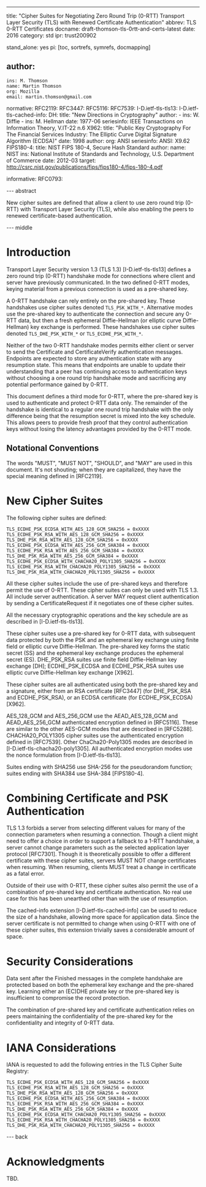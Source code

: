 ---
title: "Cipher Suites for Negotiating Zero Round Trip (0-RTT) Transport Layer Security (TLS) with Renewed Certificate Authentication"
abbrev: TLS 0-RTT Certificates
docname: draft-thomson-tls-0rtt-and-certs-latest
date: 2016
category: std
ipr: trust200902

stand_alone: yes
pi: [toc, sortrefs, symrefs, docmapping]

author:
 -
    ins: M. Thomson
    name: Martin Thomson
    org: Mozilla
    email: martin.thomson@gmail.com


normative:
  RFC2119:
  RFC3447:
  RFC5116:
  RFC7539:
  I-D.ietf-tls-tls13:
  I-D.ietf-tls-cached-info:
  DH:
        title: "New Directions in Cryptography"
        author:
          - ins: W. Diffie
          - ins: M. Hellman
        date: 1977-06
        seriesinfo: IEEE Transactions on Information Theory, V.IT-22 n.6
  X962:
       title: "Public Key Cryptography For The Financial Services Industry: The Elliptic Curve Digital Signature Algorithm (ECDSA)"
       date: 1998
       author:
         org: ANSI
       seriesinfo:
         ANSI: X9.62
  FIPS180-4:
    title: NIST FIPS 180-4, Secure Hash Standard
    author:
      name: NIST
      ins: National Institute of Standards and Technology, U.S. Department of Commerce
    date: 2012-03
    target: http://csrc.nist.gov/publications/fips/fips180-4/fips-180-4.pdf

informative:
  RFC0793:


--- abstract

New cipher suites are defined that allow a client to use zero round trip (0-RTT)
with Transport Layer Security (TLS), while also enabling the peers to renewed
certificate-based authentication.


--- middle

# Introduction

Transport Layer Security version 1.3 (TLS 1.3) [I-D.ietf-tls-tls13] defines a
zero round trip (0-RTT) handshake mode for connections where client and server
have previously communicated.  In the two defined 0-RTT modes, keying material
from a previous connection is used as a pre-shared key.

A 0-RTT handshake can rely entirely on the pre-shared key.  These handshakes use
cipher suites denoted `TLS_PSK_WITH_*`.  Alternative modes use the pre-shared
key to authenticate the connection and secure any 0-RTT data, but then a fresh
ephemeral Diffie-Hellman (or elliptic curve Diffie-Hellman) key exchange is
performed.  These handshakes use cipher suites denoted `TLS_DHE_PSK_WITH_*` or
`TLS_ECDHE_PSK_WITH_*`.

Neither of the two 0-RTT handshake modes permits either client or server to send
the Certificate and CertificateVerify authentication messages.  Endpoints are
expected to store any authentication state with any resumption state.  This
means that endpoints are unable to update their understanding that a peer has
continuing access to authentication keys without choosing a one round trip
handshake mode and sacrificing any potential performance gained by 0-RTT.

This document defines a third mode for 0-RTT, where the pre-shared key is used
to authenticate and protect 0-RTT data only.  The remainder of the handshake is
identical to a regular one round trip handshake with the only difference being
that the resumption secret is mixed into the key schedule.  This allows peers to
provide fresh proof that they control authentication keys without losing the
latency advantages provided by the 0-RTT mode.


## Notational Conventions

The words "MUST", "MUST NOT", "SHOULD", and "MAY" are used in this document.
It's not shouting; when they are capitalized, they have the special meaning
defined in [RFC2119].


# New Cipher Suites

The following cipher suites are defined:

```
TLS_ECDHE_PSK_ECDSA_WITH_AES_128_GCM_SHA256 = 0xXXXX
TLS_ECDHE_PSK_RSA_WITH_AES_128_GCM_SHA256 = 0xXXXX
TLS_DHE_PSK_RSA_WITH_AES_128_GCM_SHA256 = 0xXXXX
TLS_ECDHE_PSK_ECDSA_WITH_AES_256_GCM_SHA384 = 0xXXXX
TLS_ECDHE_PSK_RSA_WITH_AES_256_GCM_SHA384 = 0xXXXX
TLS_DHE_PSK_RSA_WITH_AES_256_GCM_SHA384 = 0xXXXX
TLS_ECDHE_PSK_ECDSA_WITH_CHACHA20_POLY1305_SHA256 = 0xXXXX
TLS_ECDHE_PSK_RSA_WITH_CHACHA20_POLY1305_SHA256 = 0xXXXX
TLS_DHE_PSK_RSA_WITH_CHACHA20_POLY1305_SHA256 = 0xXXXX
```

All these cipher suites include the use of pre-shared keys and therefore permit
the use of 0-RTT.  These cipher suites can only be used with TLS 1.3.  All
include server authentication.  A server MAY request client authentication by
sending a CertificateRequest if it negotiates one of these cipher suites.

All the necessary cryptographic operations and the key schedule are as described
in [I-D.ietf-tls-tls13].

These cipher suites use a pre-shared key for 0-RTT data, with subsequent data
protected by both the PSK and an ephemeral key exchange using finite field or
elliptic curve Diffie-Hellman.  The pre-shared key forms the static secret (SS)
and the ephemeral key exchange produces the ephemeral secret (ES).  DHE_PSK_RSA
suites use finite field Diffie-Hellman key exchange [DH]; ECDHE_PSK_ECDSA and
ECDHE_PSK_RSA suites use elliptic curve Diffie-Hellman key exchange [X962].

These cipher suites are all authenticated using both the pre-shared key and a
signature, either from an RSA certificate [RFC3447] (for DHE_PSK_RSA and
ECDHE_PSK_RSA), or an ECDSA certificate (for ECDHE_PSK_ECDSA) [X962].

AES_128_GCM and AES_256_GCM use the AEAD_AES_128_GCM and AEAD_AES_256_GCM
authenticated encryption defined in [RFC5116].  These are similar to the other
AES-GCM modes that are described in [RFC5288].  CHACHA20_POLY1305 cipher suites
use the authenticated encryption defined in [RFC7539].  Other ChaCha20-Poly1305
modes are described in [I-D.ietf-tls-chacha20-poly1305].  All authenticated
encryption modes use the nonce formulation from [I-D.ietf-tls-tls13].

Suites ending with SHA256 use SHA-256 for the pseudorandom function; suites
ending with SHA384 use SHA-384 [FIPS180-4].


# Combining Certificate and PSK Authentication

TLS 1.3 forbids a server from selecting different values for many of the
connection parameters when resuming a connection.  Though a client might need to
offer a choice in order to support a fallback to a 1-RTT handshake, a server
cannot change parameters such as the selected application layer protocol
[RFC7301].  Though it is theoretically possible to offer a different certificate
with these cipher suites, servers MUST NOT change certificates when resuming.
When resuming, clients MUST treat a change in certificate as a fatal error.

Outside of their use with 0-RTT, these cipher suites also permit the use of a
combination of pre-shared key and certificate authentication.  No real use case
for this has been unearthed other than with the use of resumption.

The cached-info extension [I-D.ietf-tls-cached-info] can be used to reduce the
size of a handshake, allowing more space for application data.  Since the server
certificate is not permitted to change when using 0-RTT with one of these cipher
suites, this extension trivially saves a considerable amount of space.


# Security Considerations

Data sent after the Finished messages in the complete handshake are protected
based on both the ephemeral key exchange and the pre-shared key.  Learning
either an (EC)DHE private key or the pre-shared key is insufficient to
compromise the record protection.

The combination of pre-shared key and certificate authentication relies on peers
maintaining the confidentiality of the pre-shared key for the confidentiality
and integrity of 0-RTT data.


# IANA Considerations

IANA is requested to add the following entries in the TLS Cipher Suite Registry:

```
TLS_ECDHE_PSK_ECDSA_WITH_AES_128_GCM_SHA256 = 0xXXXX
TLS_ECDHE_PSK_RSA_WITH_AES_128_GCM_SHA256 = 0xXXXX
TLS_DHE_PSK_RSA_WITH_AES_128_GCM_SHA256 = 0xXXXX
TLS_ECDHE_PSK_ECDSA_WITH_AES_256_GCM_SHA384 = 0xXXXX
TLS_ECDHE_PSK_RSA_WITH_AES_256_GCM_SHA384 = 0xXXXX
TLS_DHE_PSK_RSA_WITH_AES_256_GCM_SHA384 = 0xXXXX
TLS_ECDHE_PSK_ECDSA_WITH_CHACHA20_POLY1305_SHA256 = 0xXXXX
TLS_ECDHE_PSK_RSA_WITH_CHACHA20_POLY1305_SHA256 = 0xXXXX
TLS_DHE_PSK_RSA_WITH_CHACHA20_POLY1305_SHA256 = 0xXXXX
```


--- back

# Acknowledgments

TBD.
